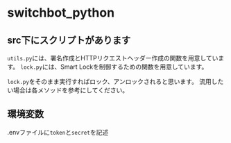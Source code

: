 # switchbot_python
## src下にスクリプトがあります
```utils.py```には、署名作成とHTTPリクエストヘッダー作成の関数を用意しています。
```lock.py```には、Smart Lockを制御するための関数を用意しています。

```lock.py```をそのまま実行すればロック、アンロックされると思います。
流用したい場合は各メソッドを参考にしてください。

## 環境変数
.envファイルに```token```と```secret```を記述